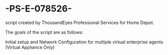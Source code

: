 # -PS-E-078526-

script created by ThousandEyes Professional Services for Home Depot.
 
The goals of the script are as follows:
 
Initial setup and Network Configuration for multiple virtual enterprise agents (Virtual Appliance Only)
